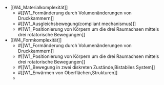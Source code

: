 - [[W4_Materialkomplexität]]
	- #[[W1_Formänderung durch Volumenänderungen von Druckkammern]]
	- #[[W1_Ausgleichsbewegung(compliant mechanismus)]]
	- #[[W1_Positionierung von Körpern um die drei Raumachsen mittels drei rotatorische Bewegungen]]
- [[W4_Formkomplexität]]
	- #[[W1_Formänderung durch Volumenänderungen von Druckkammern]]
	- #[[W1_Positionierung von Körpern um die drei Raumachsen mittels drei rotatorische Bewegungen]]
	- #[[W1_Bewegung in zwei diskreten Zustände,Bistabiles System]]
	- #[[W1_Erwärmen von Oberflächen,Strukturen]]
	-